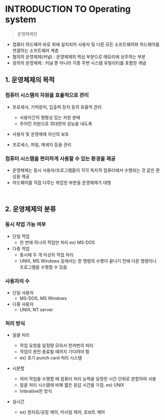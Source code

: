 # INTRODUCTION TO Operating system
> 운영체제란
 - 컴퓨터 하드웨어 바로 위에 설치되어 사용자 및 다른 모든 소프트웨어와 하드웨어를 연결하는 소프트웨어 계층
 - 협의의 운영체제(커널) : 운영체제의 핵심 부분으로 메모리에 상주하는 부분
 - 광의의 운영체제 : 커널 뿐 아니라 각종 주변 시스템 유틸리티를 포함한 개념
 
 ## 1. 운영체제의 목적
 ### 컴퓨터 시스템의 자원을 효율적으로 관리
 
 - 프로세서, 기억장치, 입출력 장치 등의 효율적 관리
   - 사용자간의 형평성 있는 자원 분배
   - 주어진 자원으로 최대한의 성능을 내도록
   
 - 사용자 및 운영체제 자신의 보호
 - 프로세스, 파일, 메세지 등을 관리

### 컴퓨터 시스템을 편리하게 사용할 수 있는 환경을 제공
 - 운영체제는 동시 사용자/프로그램들이 각각 독자적 컴퓨터에서 수행되는 것 같은 환상을 제공
 - 하드웨어를 직접 다루는 복잡한 부분을 운영체제가 대행

&nbsp;

## 2. 운영체제의 분류
### 동시 작업 가능 여부
 - 단일 작업
   - 한 번에 하나의 작업만 처리 ex) MS-DOS
 - 다중 작업
   - 동시에 두 개 이상의 작업 처리
   - UNIX, MS Windows 등에서는 한 명령의 수행이 끝나기 전에 다른 명령이나 프로그램을 수행할 수 있음

### 사용자의 수
 - 단일 사용자
   - MS-DOS, MS Windows
 - 다중 사용자
   - UNIX, NT server
   
### 처리 방식
 - 일괄 처리
 
   - 작업 요청을 일정량 모아서 한꺼번의 처리
   - 작업이 완전 종료될 때까지 기다려야 함
   - ex) 초기 punch card 처리 시스템
   
 - 시분할
   - 여러 작업을 수행할 때 컴퓨터 처리 능력을 일정한 시간 단위로 분할하여 사용
   - 일괄 처리 시스템에 비해 짧은 응답 시간을 가짐. ex) UNIX
   - Interative한 방식
 - 실시간
   - ex) 원자로/공장 제어, 미사일 제어, 로보트 제어
